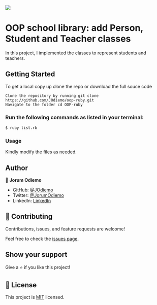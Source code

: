 ![](https://img.shields.io/badge/Microverse-blueviolet)

# OOP school library: add Person, Student and Teacher classes

In this project,  I implemented the classes to represent students and teachers.


## Getting Started

To get a local copy up clone the repo or download the full souce code

    Clone the repository by running git clone https://github.com/JOdiemo/oop-ruby.git
    Navigate to the folder cd OOP-ruby


### Run the following commands as listed in your terminal:

``` bash command
$ ruby list.rb
```

### Usage

Kindly modify the files as needed.

## Author

👤 **Jorum Odiemo**

- GitHub: [@JOdiemo](https://github.com/JOdiemo/)
- Twitter: [@JorumOdiemo](https://twitter.com/twitterhandle)
- LinkedIn: [LinkedIn](https://www.linkedin.com/in/jorum-odiemo/)
## 🤝 Contributing

Contributions, issues, and feature requests are welcome!

Feel free to check the [issues page](https://github.com/JOdiemo/oop-ruby/issues).

## Show your support

Give a ⭐️ if you like this project!


## 📝 License

This project is [MIT](./LICENSE) licensed.
